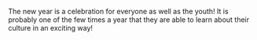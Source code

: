 The new year is a celebration for everyone as well as the youth! It is probably one of the few times a year that they are able to learn about their culture in an exciting way!